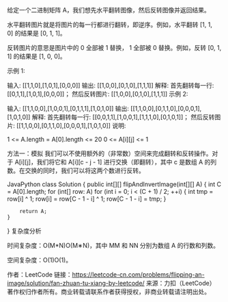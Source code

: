 给定一个二进制矩阵 A，我们想先水平翻转图像，然后反转图像并返回结果。

水平翻转图片就是将图片的每一行都进行翻转，即逆序。例如，水平翻转 [1, 1, 0] 的结果是 [0, 1, 1]。

反转图片的意思是图片中的 0 全部被 1 替换， 1 全部被 0 替换。例如，反转 [0, 1, 1] 的结果是 [1, 0, 0]。

示例 1:

输入: [[1,1,0],[1,0,1],[0,0,0]]
输出: [[1,0,0],[0,1,0],[1,1,1]]
解释: 首先翻转每一行: [[0,1,1],[1,0,1],[0,0,0]]；
     然后反转图片: [[1,0,0],[0,1,0],[1,1,1]]
示例 2:

输入: [[1,1,0,0],[1,0,0,1],[0,1,1,1],[1,0,1,0]]
输出: [[1,1,0,0],[0,1,1,0],[0,0,0,1],[1,0,1,0]]
解释: 首先翻转每一行: [[0,0,1,1],[1,0,0,1],[1,1,1,0],[0,1,0,1]]；
     然后反转图片: [[1,1,0,0],[0,1,1,0],[0,0,0,1],[1,0,1,0]]
说明:

1 <= A.length = A[0].length <= 20
0 <= A[i][j] <= 1


方法一：模拟
我们可以不使用额外的（非常数）空间来完成翻转和反转操作。对于 A[i][j]，我们将它和 A[i][c - j - 1] 进行交换（即翻转），其中 c 是数组 A 的列数。在交换的同时，我们可以将这两个数进行反转。

JavaPython
class Solution {
    public int[][] flipAndInvertImage(int[][] A) {
        int C = A[0].length;
        for (int[] row: A)
            for (int i = 0; i < (C + 1) / 2; ++i) {
                int tmp = row[i] ^ 1;
                row[i] = row[C - 1 - i] ^ 1;
                row[C - 1 - i] = tmp;
            }

        return A;
    }
}
复杂度分析

时间复杂度：O(M*N)O(M∗N)，其中 MM 和 NN 分别为数组 A 的行数和列数。

空间复杂度：O(1)O(1)。

作者：LeetCode
链接：https://leetcode-cn.com/problems/flipping-an-image/solution/fan-zhuan-tu-xiang-by-leetcode/
来源：力扣（LeetCode）
著作权归作者所有。商业转载请联系作者获得授权，非商业转载请注明出处。